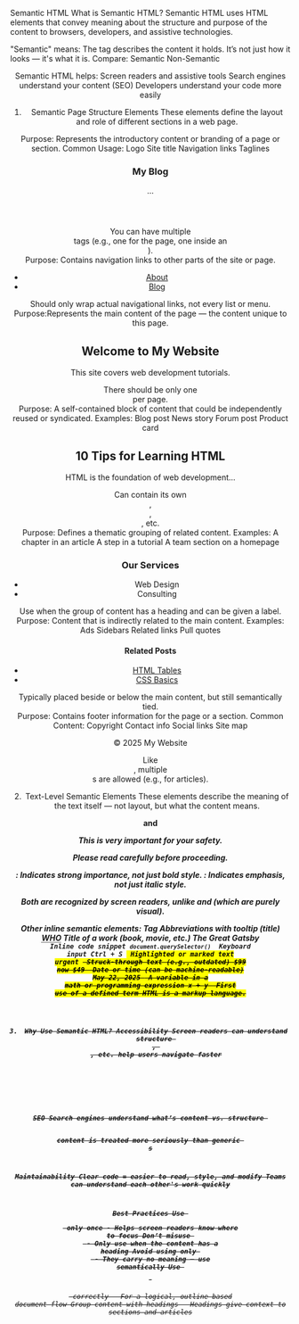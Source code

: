 Semantic HTML
What is Semantic HTML?
Semantic HTML uses HTML elements that convey meaning about the structure and purpose of the content to browsers, developers, and assistive technologies.

"Semantic" means:
The tag describes the content it holds. It’s not just how it looks — it's what it is.
Compare:
Semantic Non-Semantic

<header>	   <div id="header">
<nav>	       <div class="nav">
<article>	   <div>

Semantic HTML helps:
Screen readers and assistive tools
Search engines understand your content (SEO)
Developers understand your code more easily

1. Semantic Page Structure Elements
   These elements define the layout and role of different sections in a web page.

<header>
Purpose:
Represents the introductory content or branding of a page or section.
Common Usage:
Logo
Site title
Navigation links
Taglines

<header>
  <h1>My Blog</h1>
  <nav> ... </nav>
</header>
You can have multiple <header> tags (e.g., one for the page, one inside an <article>).

<nav>
Purpose: Contains navigation links to other parts of the site or page.
<nav>
  <ul>
    <li><a href="/about">About</a></li>
    <li><a href="/blog">Blog</a></li>
  </ul>
</nav>
Should only wrap actual navigational links, not every list or menu.

<main>
Purpose:Represents the main content of the page — the content unique to this page.
<main>
  <h2>Welcome to My Website</h2>
  <p>This site covers web development tutorials.</p>
</main>
There should be only one <main> per page.

<article>
Purpose: A self-contained block of content that could be independently reused or syndicated.
Examples:
Blog post
News story
Forum post
Product card

<article>
  <h2>10 Tips for Learning HTML</h2>
  <p>HTML is the foundation of web development...</p>
</article>
Can contain its own <header>, <footer>, <section>, etc.

<section>
Purpose: Defines a thematic grouping of related content.
Examples:
A chapter in an article
A step in a tutorial
A team section on a homepage

<section>
  <h3>Our Services</h3>
  <ul>
    <li>Web Design</li>
    <li>Consulting</li>
  </ul>
</section>
Use when the group of content has a heading and can be given a label.

<aside>
Purpose: Content that is indirectly related to the main content.
Examples:
Ads
Sidebars
Related links
Pull quotes

<aside>
  <h4>Related Posts</h4>
  <ul>
    <li><a href="#">HTML Tables</a></li>
    <li><a href="#">CSS Basics</a></li>
  </ul>
</aside>
Typically placed beside or below the main content, but still semantically tied.

<footer>
Purpose: Contains footer information for the page or a section.
Common Content:
Copyright
Contact info
Social links
Site map

<footer>
  <p>&copy; 2025 My Website</p>
</footer>
Like <header>, multiple <footer>s are allowed (e.g., for articles).

2. Text-Level Semantic Elements
   These elements describe the meaning of the text itself — not layout, but what the content means.

<strong> and <em>

<p>This is <strong>very important</strong> for your safety.</p>
<p>Please <em>read carefully</em> before proceeding.</p>

<strong>: Indicates strong importance, not just bold style.
<em>: Indicates emphasis, not just italic style.

Both are recognized by screen readers, unlike <b> and <i> (which are purely visual).

Other inline semantic elements:
Tag
<abbr> Abbreviations with tooltip (title) <abbr title="World Health Organization">WHO</abbr>
<cite> Title of a work (book, movie, etc.) <cite>The Great Gatsby</cite>
<code> Inline code snippet <code>document.querySelector()</code>
<kbd> Keyboard input <kbd>Ctrl</kbd> + <kbd>S</kbd>
<mark> Highlighted or marked text <mark>urgent</mark>
<s> Struck-through text (e.g., outdated) <s>$99</s> now $49
<time> Date or time (can be machine-readable) <time datetime="2025-05-22">May 22, 2025</time>
<var> A variable in a math or programming expression <var>x</var> + <var>y</var>
<dfn> First use of a defined term <dfn>HTML</dfn> is a markup language.

3. Why Use Semantic HTML?
   Accessibility
   Screen readers can understand structure <nav>, <header>, etc. help users navigate faster

SEO
Search engines understand what’s content vs. structure <article> content is treated more seriously than generic <div>s

Maintainability
Clear code = easier to read, style, and modify Teams can understand each other's work quickly

Best Practices
Use <main> only once - Helps screen readers know where to focus
Don’t misuse <section> - Only use when the content has a heading
Avoid using only <div> - They carry no meaning — use semantically
Use <h1>–<h6> correctly - For a logical, outline-based document flow
Group content with headings - Headings give context to sections and articles
